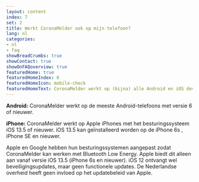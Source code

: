```yaml
---
layout: content
index: 7
set: 2
title: Werkt CoronaMelder ook op mijn telefoon?
lang: nl
categories:
- nl
- faq
showBreadCrumbs: true
showContact: true
showOnFAQoverview: true
featuredHome: true
featuredHomeIndex: 6
featuredHomeIcon: mobile-check
featuredHomeText: CoronaMelder werkt op (bijna) alle Android en iOS devices die vanaf 2015 geproduceerd zijn.
---
```


**Android:** CoronaMelder werkt op de meeste Android-telefoons met versie 6 of nieuwer.

**iPhone:** CoronaMelder werkt op Apple iPhones met het besturingssysteem iOS 13.5 of nieuwer. iOS 13.5 kan geïnstalleerd worden op de iPhone 6s , iPhone SE en nieuwer.

Apple en Google hebben hun besturingssystemen aangepast zodat CoronaMelder kan werken met Bluetooth Low Energy. Apple biedt dit alleen aan vanaf versie iOS 13.5 (iPhone 6s en nieuwer). iOS 12 ontvangt wel beveiligingsupdates, maar geen functionele updates. De Nederlandse overheid heeft geen invloed op het updatebeleid van Apple.
